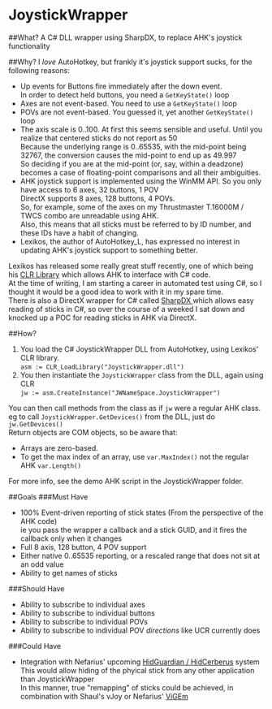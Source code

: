 # JoystickWrapper

##What?
A C# DLL wrapper using SharpDX, to replace AHK's joystick functionality

##Why?
I *love* AutoHotkey, but frankly it's joystick support sucks, for the following reasons:
  * Up events for Buttons fire immediately after the down event.  
  In order to detect held buttons, you need a `GetKeyState()` loop
  * Axes are not event-based.
  You need to use a `GetKeyState()` loop
  * POVs are not event-based.
  You guessed it, yet another `GetKeyState()` loop  
  * The axis scale is 0..100.
  At first this seems sensible and useful. Until you realize that centered sticks do not report as 50  
  Because the underlying range is 0..65535, with the mid-point being 32767, the conversion causes the mid-point to end up as 49.997  
  So deciding if you are at the mid-point (or, say, within a deadzone) becomes a case of floating-point comparisons and all their ambiguities.  
  * AHK joystick support is implemented using the WinMM API.
  So you only have access to 6 axes, 32 buttons, 1 POV  
  DirectX supports 8 axes, 128 buttons, 4 POVs.  
  So, for example, some of the axes on my Thrustmaster T.16000M / TWCS combo are unreadable using AHK.  
  Also, this means that all sticks must be referred to by ID number, and these IDs have a habit of changing.
  * Lexikos, the author of AutoHotkey_L, has expressed no interest in updating AHK's joystick support to something better.  

Lexikos has released some really great stuff recently, one of which being his [CLR Library](https://autohotkey.com/boards/viewtopic.php?f=6&t=4633) which allows AHK to interface with C# code.  
At the time of writing, I am starting a career in automated test using C#, so I thought it would be a good idea to work with it in my spare time.  
There is also a DirectX wrapper for C# called [SharpDX ](http://sharpdx.org/) which allows easy reading of sticks in C#, so over the course of a weeked I sat down and knocked up a POC for reading sticks in AHK via DirectX.  

##How?
  1. You load the C# JoystickWrapper DLL from AutoHotkey, using Lexikos' CLR library.  
  ```asm := CLR_LoadLibrary("JoystickWrapper.dll")```
  2. You then instantiate the `JoystickWrapper` class from the DLL, again using CLR  
  ```jw := asm.CreateInstance("JWNameSpace.JoystickWrapper")```

You can then call methods from the class as if `jw` were a regular AHK class.  
eg to call `JoystickWrapper.GetDevices()` from the DLL, just do `jw.GetDevices()`  
Return objects are COM objects, so be aware that:  
  * Arrays are zero-based.
  * To get the max index of an array, use `var.MaxIndex()` not the regular AHK `var.Length()`  

For more info, see the demo AHK script in the JoystickWrapper folder.  

##Goals
###Must Have
  * 100% Event-driven reporting of stick states (From the perspective of the AHK code)  
  ie you pass the wrapper a callback and a stick GUID, and it fires the callback only when it changes
  * Full 8 axis, 128 button, 4 POV support
  * Either native 0..65535 reporting, or a rescaled range that does not sit at an odd value  
  * Ability to get names of sticks  

###Should Have
  * Ability to subscribe to individual axes
  * Ability to subscribe to individual buttons
  * Ability to subscribe to individual POVs
  * Ability to subscribe to individual POV *directions* like UCR currently does

###Could Have
  * Integration with Nefarius' upcoming [HidGuardian / HidCerberus](https://github.com/nefarius/ViGEm) system
    This would allow hiding of the phyical stick from any other application than JoystickWrapper  
    In this manner, true "remapping" of sticks could be achieved, in combination with Shaul's vJoy or Nefarius' [ViGEm](https://github.com/nefarius/ViGEm)
    
